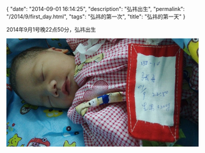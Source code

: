 {
  "date": "2014-09-01 16:14:25",
  "description": "弘祎出生",
  "permalink": "/2014/9/first_day.html",
  "tags": "弘祎的第一次",
  "title": "弘祎的第一天"
}

2014年9月1号晚22点50分，弘祎出生

![](/image/IMG_20140902_020116.jpg)